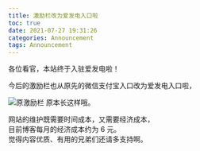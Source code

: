 ```yaml
---
title: 激励栏改为爱发电入口啦
toc: true
date: 2021-07-27 19:31:26
categories: Announcement
tags: Announcement
---
```


各位看官，本站终于入驻爱发电啦！

<!-- more -->

今后的激励栏也从原先的微信支付宝入口改为爱发电入口啦，  

![原激励栏](original.png)
原本长这样哦。

网站的维护既需要时间成本，又需要经济成本，  
目前博客每月的经济成本约为 6 元。  
觉得内容优质、有用的兄弟们还请多支持啊。
